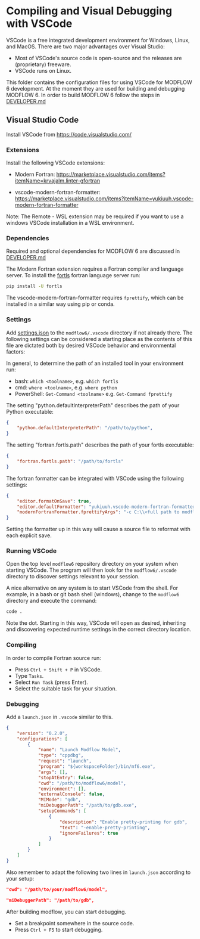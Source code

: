 # Compiling and Visual Debugging with VSCode

VSCode is a free integrated development environment for Windows, Linux, and
MacOS. There are two major advantages over Visual Studio:

* Most of VSCode's source code is open-source and the releases are (proprietary) freeware.
* VSCode runs on Linux.

This folder contains the configuration files for using VSCode for MODFLOW 6 
development.
At the moment they are used for building and debugging MODFLOW 6.
In order to build MODFLOW 6 follow the steps in [DEVELOPER.md](../DEVELOPER.md)

## Visual Studio Code

Install VSCode from https://code.visualstudio.com/

### Extensions

Install the following VSCode extensions:

- Modern Fortran:
  https://marketplace.visualstudio.com/items?itemName=krvajalm.linter-gfortran

- vscode-modern-fortran-formatter:
  https://marketplace.visualstudio.com/items?itemName=yukiuuh.vscode-modern-fortran-formatter

Note: The Remote - WSL extension may be required if you want to use a windows VSCode
installation in a WSL environment.

### Dependencies

Required and optional dependencies for MODFLOW 6 are discussed in [DEVELOPER.md](../DEVELOPER.md)

The Modern Fortran extension requires a Fortran compiler and language server.  To install
the [fortls](https://github.com/gnikit/fortls) fortran language server run:

```bash
pip install -U fortls
```

The vscode-modern-fortran-formatter requires `fprettify`, which can be installed in a similar way
using pip or conda.


### Settings

Add [settings.json](https://code.visualstudio.com/docs/getstarted/settings#_settingsjson) to the
`modflow6/.vscode` directory if not already there. The following settings can be considered a
starting place as the contents of this file are dictated both by desired VSCode behavior and
environmental factors:

In general, to determine the path of an installed tool in your environment run:
- bash: `which <toolname>`, e.g. `which fortls`
- cmd: `where <toolname>`, e.g. `where python`
- PowerShell: `Get-Command <toolname>` e.g. `Get-Command fprettify`

The setting "python.defaultInterpreterPath" describes the path of your Python executable:
```json
{
    "python.defaultInterpreterPath": "/path/to/python",
}
```

The setting "fortran.fortls.path" describes the path of your fortls executable:
```json
{
    "fortran.fortls.path": "/path/to/fortls"
}
```

The fortran formatter can be integrated with VSCode using the following settings:

```json
{
    "editor.formatOnSave": true,
    "editor.defaultFormatter": "yukiuuh.vscode-modern-fortran-formatter",
    "modernFortranFormatter.fprettifyArgs": "-c C:\\<full path to modflow6>\\distribution\\.fprettify.yaml"
}
```

Setting the formatter up in this way will cause a source file to reformat with each explicit save.

### Running VSCode

Open the top level `modflow6` repository directory on your system when starting VSCode. The program will
then look for the `modflow6/.vscode` directory to discover settings relevant to your session.

A nice alternative on any system is to start VSCode from the shell. For example, in a bash or git bash
shell (windows), change to the `modflow6` directory and execute the command:

```bash
code .
```

Note the dot. Starting in this way, VSCode will open as desired, inheriting and discovering
expected runtime settings in the correct directory location.

### Compiling

In order to compile Fortran source run:

* Press `Ctrl + Shift + P` in VSCode.
* Type `Tasks`.
* Select `Run Task` (press Enter).
* Select the suitable task for your situation.

### Debugging

Add a `launch.json` in `.vscode` similar to this.

```json
{
    "version": "0.2.0",
    "configurations": [
        {
            "name": "Launch Modflow Model",
            "type": "cppdbg",
            "request": "launch",
            "program": "${workspaceFolder}/bin/mf6.exe",
            "args": [],
            "stopAtEntry": false,
            "cwd": "/path/to/modflow6/model",
            "environment": [],
            "externalConsole": false,
            "MIMode": "gdb",
            "miDebuggerPath": "/path/to/gdb.exe",
            "setupCommands": [
                {
                    "description": "Enable pretty-printing for gdb",
                    "text": "-enable-pretty-printing",
                    "ignoreFailures": true
                }
            ]
        }
    ]
}
````

Also remember to adapt the following two lines in `launch.json` according to your setup:

```json
"cwd": "/path/to/your/modflow6/model",
```

```json
"miDebuggerPath": "/path/to/gdb",
```

After building modflow, you can start debugging.

- Set a breakpoint somewhere in the source code.
- Press `Ctrl + F5` to start debugging.
